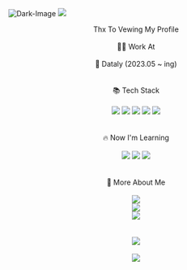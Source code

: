 ![Dark-Image](http://LIGHT_IMAGE_URL.png#gh-light-mode-only)
<img src="https://capsule-render.vercel.app/api?type=transparent&fontColor=703ee5&height=120&section=header&text=JeongUn%&fontSize=70&fontAlignY=30&desc=FrontendDeveloper%20&descAlignY=70&descAlign=80" />
<div align="center">Thx To Vewing My Profile</div>
<br />
<div align="center">👨‍💻 Work At</div>
<br />
<div align="center">🏢 Dataly (2023.05 ~ ing)</div>
<br />
<br />
<div align="center">📚 Tech Stack</div>
<br />
<div align="center">
  <img src="https://img.shields.io/badge/Html-black?style=for-the-badge&logo=Html5"/>
  <img src="https://img.shields.io/badge/CSS-black?style=for-the-badge&logo=CSS3"/>
  <img src="https://img.shields.io/badge/JavaScript-black?style=for-the-badge&logo=JavaScript"/>
  <img src="https://img.shields.io/badge/React-black?style=for-the-badge&logo=React"/>
  <img src="https://img.shields.io/badge/Express-black?style=for-the-badge&logo=Express"/>
</div>
<br />
<br />
<div align="center">🔥 Now I'm Learning</div>
<br />
<div align="center">
    <img src="https://img.shields.io/badge/MySQL-black?style=for-the-badge&logo=MySQL"/>
    <img src="https://img.shields.io/badge/NEXTJS-black?style=for-the-badge&logo=Next.js"/>
    <img src="https://img.shields.io/badge/GraphQL-black?style=for-the-badge&logo=GraphQL"/>
</div>
<br />
<br />
<div align="center">🌟 More About Me</div>
<br />
<div align="center">
  <div>
    <img src="https://img.shields.io/badge/MySite: -black?style=for-the-badge&logo=About.me"/>
  </div>
  <div>
    <img src="https://img.shields.io/badge/Velog: -black?style=for-the-badge&logo=Velog"/>
  </div>
  <div>
    <img src="https://img.shields.io/badge/Instagram: -black?style=for-the-badge&logo=Instagram"/>
  </div>
</div>
<br />
<br />
<div align="center">
    <img src="https://github-readme-stats.vercel.app/api/top-langs/?username=JeongUn1028&layout=compact">
  <br />
  <br />
  	<img src="https://github-readme-stats.vercel.app/api?username=JeongUn1028&show_icons=true">
</div>
<!--
**JeongUn1028/JeongUn1028** is a ✨ _special_ ✨ repository because its `README.md` (this file) appears on your GitHub profile.

Here are some ideas to get you started:

- 🔭 I’m currently working on ...
- 🌱 I’m currently learning ...
- 👯 I’m looking to collaborate on ...
- 🤔 I’m looking for help with ...
- 💬 Ask me about ...
- 📫 How to reach me: ...
- 😄 Pronouns: ...
- ⚡ Fun fact: ...
-->
